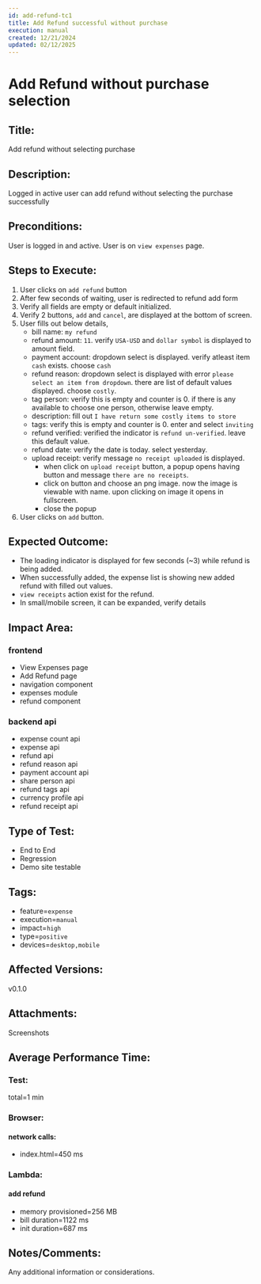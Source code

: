```yaml
---
id: add-refund-tc1
title: Add Refund successful without purchase
execution: manual
created: 12/21/2024
updated: 02/12/2025
---
```


# Add Refund without purchase selection

## Title:

Add refund without selecting purchase

## Description:

Logged in active user can add refund without selecting the purchase successfully

## Preconditions:

User is logged in and active. User is on `view expenses` page.

## Steps to Execute:

1. User clicks on `add refund` button
2. After few seconds of waiting, user is redirected to refund add form
3. Verify all fields are empty or default initialized.
4. Verify 2 buttons, `add` and `cancel`, are displayed at the bottom of screen.
5. User fills out below details,
   - bill name: `my refund`
   - refund amount: `11`. verify `USA-USD` and `dollar symbol` is displayed to amount field.
   - payment account: dropdown select is displayed. verify atleast item `cash` exists. choose `cash`
   - refund reason: dropdown select is displayed with error `please select an item from dropdown`. there are list of default values displayed. choose `costly`.
   - tag person: verify this is empty and counter is 0. if there is any available to choose one person, otherwise leave empty.
   - description: fill out `I have return some costly items to store`
   - tags: verify this is empty and counter is 0. enter and select `inviting`
   - refund verified: verified the indicator is `refund un-verified`. leave this default value.
   - refund date: verify the date is today. select yesterday.
   - upload receipt: verify message `no receipt uploaded` is displayed.
     - when click on `upload receipt` button, a popup opens having button and message `there are no receipts`.
     - click on button and choose an png image. now the image is viewable with name. upon clicking on image it opens in fullscreen.
     - close the popup
6. User clicks on `add` button.

## Expected Outcome:

- The loading indicator is displayed for few seconds (~3) while refund is being added.
- When successfully added, the expense list is showing new added refund with filled out values.
- `view receipts` action exist for the refund.
- In small/mobile screen, it can be expanded, verify details

## Impact Area:

### frontend

- View Expenses page
- Add Refund page
- navigation component
- expenses module
- refund component

### backend api

- expense count api
- expense api
- refund api
- refund reason api
- payment account api
- share person api
- refund tags api
- currency profile api
- refund receipt api

## Type of Test:

- End to End
- Regression
- Demo site testable

## Tags:

- feature=`expense`
- execution=`manual`
- impact=`high`
- type=`positive`
- devices=`desktop,mobile`

## Affected Versions:

v0.1.0

## Attachments:

Screenshots

## Average Performance Time:

### Test:

total=1 min

### Browser:

#### network calls:

- index.html=450 ms

### Lambda:

#### add refund

- memory provisioned=256 MB
- bill duration=1122 ms
- init duration=687 ms

## Notes/Comments:

Any additional information or considerations.
